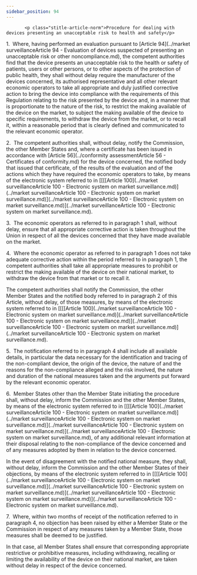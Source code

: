 ```yaml
---
sidebar_position: 94
---
```

           <p class="stitle-article-norm">Procedure for dealing with devices presenting an unacceptable risk to health and safety</p>
   <p class="norm">1.&nbsp;&nbsp;Where, having performed an evaluation 
pursuant to [Article&nbsp;94](../market surveillanceArticle 94 - Evaluation of devices suspected of presenting an unacceptable risk or other noncompliance.md), the competent authorities find that the 
device presents an unacceptable risk to the health or safety of 
patients, users or other persons, or to other aspects of the protection 
of public health, they shall without delay require the manufacturer of 
the devices concerned, its authorised representative and all other 
relevant economic operators to take all appropriate and duly justified 
corrective action to bring the device into compliance with the 
requirements of this Regulation relating to the risk presented by the 
device and, in a manner that is proportionate to the nature of the risk,
 to restrict the making available of the device on the market, to 
subject the making available of the device to specific requirements, to 
withdraw the device from the market, or to recall it, within a 
reasonable period that is clearly defined and communicated to the 
relevant economic operator.</p>
   <p class="norm">2.&nbsp;&nbsp;The competent authorities shall, 
without delay, notify the Commission, the other Member&nbsp;States and, 
where a certificate has been issued in accordance with [Article&nbsp;56](../conformity assessmentArticle 56 - Certificates of conformity.md) 
for the device concerned, the notified body that issued that 
certificate, of the results of the evaluation and of the actions which 
they have required the economic operators to take, by means of the 
electronic system referred to in [[[[Article&nbsp;100](../market surveillanceArticle 100 - Electronic system on market surveillance.md)](../market surveillanceArticle 100 - Electronic system on market surveillance.md)](../market surveillanceArticle 100 - Electronic system on market surveillance.md)](../market surveillanceArticle 100 - Electronic system on market surveillance.md).</p>
   <p class="norm">3.&nbsp;&nbsp;The economic operators as referred to 
in paragraph&nbsp;1 shall, without delay, ensure that all appropriate 
corrective action is taken throughout the Union in respect of all the 
devices concerned that they have made available on the market.</p>
   <p class="norm">4.&nbsp;&nbsp;Where the economic operator as referred
 to in paragraph&nbsp;1 does not take adequate corrective action within 
the period referred to in paragraph&nbsp;1, the competent authorities 
shall take all appropriate measures to prohibit or restrict the making 
available of the device on their national market, to withdraw the device
 from that market or to recall it.</p>
   <p class="norm">The competent authorities shall notify the 
Commission, the other Member&nbsp;States and the notified body referred 
to in paragraph&nbsp;2 of this Article, without delay, of those 
measures, by means of the electronic system referred to in 
[[[[Article&nbsp;100](../market surveillanceArticle 100 - Electronic system on market surveillance.md)](../market surveillanceArticle 100 - Electronic system on market surveillance.md)](../market surveillanceArticle 100 - Electronic system on market surveillance.md)](../market surveillanceArticle 100 - Electronic system on market surveillance.md).</p>
   <p class="norm">5.&nbsp;&nbsp;The notification referred to in 
paragraph&nbsp;4 shall include all available details, in particular the 
data necessary for the identification and tracing of the non-compliant 
device, the origin of the device, the nature of and the reasons for the 
non-compliance alleged and the risk involved, the nature and duration of
 the national measures taken and the arguments put forward by the 
relevant economic operator.</p>
   <p class="norm">6.&nbsp;&nbsp;Member&nbsp;States other than the 
Member&nbsp;State initiating the procedure shall, without delay, inform 
the Commission and the other Member&nbsp;States, by means of the 
electronic system referred to in [[[[Article&nbsp;100](../market surveillanceArticle 100 - Electronic system on market surveillance.md)](../market surveillanceArticle 100 - Electronic system on market surveillance.md)](../market surveillanceArticle 100 - Electronic system on market surveillance.md)](../market surveillanceArticle 100 - Electronic system on market surveillance.md), of any additional 
relevant information at their disposal relating to the non-compliance of
 the device concerned and of any measures adopted by them in relation to
 the device concerned.</p>
   <p class="norm">In the event of disagreement with the notified 
national measure, they shall, without delay, inform the Commission and 
the other Member&nbsp;States of their objections, by means of the 
electronic system referred to in [[[[Article&nbsp;100](../market surveillanceArticle 100 - Electronic system on market surveillance.md)](../market surveillanceArticle 100 - Electronic system on market surveillance.md)](../market surveillanceArticle 100 - Electronic system on market surveillance.md)](../market surveillanceArticle 100 - Electronic system on market surveillance.md).</p>
   <p class="norm">7.&nbsp;&nbsp;Where, within two months of receipt of 
the notification referred to in paragraph&nbsp;4, no objection has been 
raised by either a Member&nbsp;State or the Commission in respect of any
 measures taken by a Member&nbsp;State, those measures shall be deemed 
to be justified.</p>
   <p class="norm">In that case, all Member&nbsp;States shall ensure 
that corresponding appropriate restrictive or prohibitive measures, 
including withdrawing, recalling or limiting the availability of the 
device on their national market, are taken without delay in respect of 
the device concerned.</p>